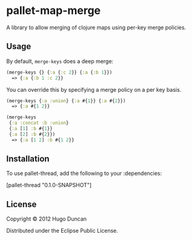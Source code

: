 # pallet-map-merge

A library to allow merging of clojure maps using per-key merge policies.

## Usage

By default, `merge-keys` does a deep merge:

```clj
(merge-keys {} {:a {:c 2}} {:a {:b 1}})
  => {:a {:b 1 :c 2}}
```

You can override this by specifying a merge policy on a per key basis.

```clj
(merge-keys {:a :union} {:a #{1}} {:a #{2}})
  => {:a #{1 2}}
```

```clj
(merge-keys
 {:a :concat :b :union}
 {:a [1] :b #{1}}
 {:a [2] :b #{2}})
  => {:a [1 2] :b #{1 2}}
```

## Installation

To use pallet-thread, add the following to your :dependencies:

[pallet-thread "0.1.0-SNAPSHOT"]

## License

Copyright © 2012 Hugo Duncan

Distributed under the Eclipse Public License.
